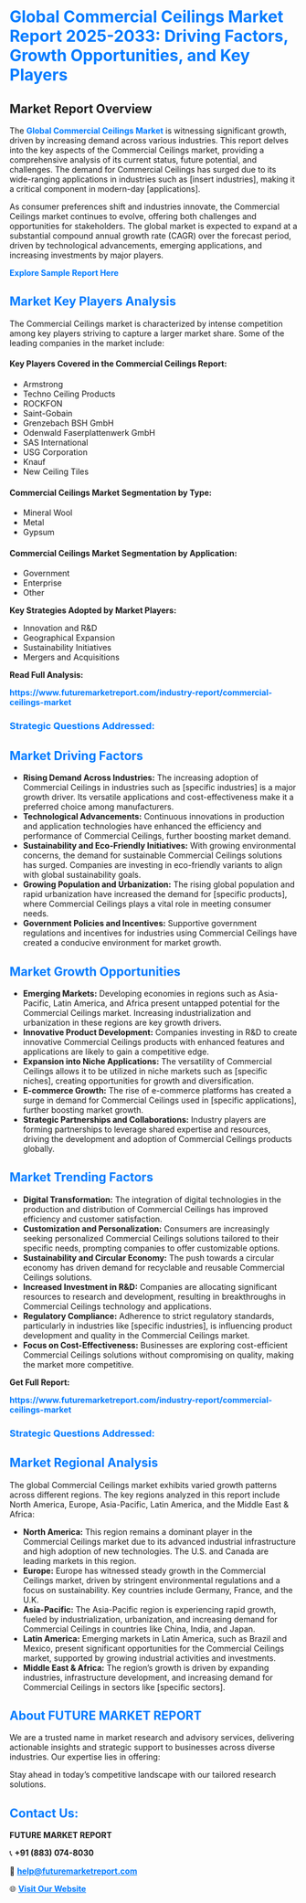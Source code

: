 <h1 style="color: #007BFF;">Global Commercial Ceilings Market Report 2025-2033: Driving Factors, Growth Opportunities, and Key Players</h1>

<section id="overview">
<h2>Market Report Overview</h2>
<p>The <a href="https://www.futuremarketreport.com/industry-report/commercial-ceilings-market" style="color: #007BFF; text-decoration: none;"><strong>Global Commercial Ceilings Market</strong></a> is witnessing significant growth, driven by increasing demand across various industries. This report delves into the key aspects of the Commercial Ceilings market, providing a comprehensive analysis of its current status, future potential, and challenges. The demand for Commercial Ceilings has surged due to its wide-ranging applications in industries such as [insert industries], making it a critical component in modern-day [applications].</p>
<p>As consumer preferences shift and industries innovate, the Commercial Ceilings market continues to evolve, offering both challenges and opportunities for stakeholders. The global market is expected to expand at a substantial compound annual growth rate (CAGR) over the forecast period, driven by technological advancements, emerging applications, and increasing investments by major players.</p>
</section>

<section id="overview">
<p><a href="https://www.futuremarketreport.com/request-sample/reportId=83476" style="color: #007BFF; text-decoration: none;"><strong>Explore Sample Report Here</strong></a></p>
</section>

<section id="key-players">
<h2 style="color: #007BFF;">Market Key Players Analysis</h2>
<p>The Commercial Ceilings market is characterized by intense competition among key players striving to capture a larger market share. Some of the leading companies in the market include:</p>
<h4>Key Players Covered in the Commercial Ceilings Report:</h4>
<ul><li>Armstrong</li><li>Techno Ceiling Products</li><li>ROCKFON</li><li>Saint-Gobain</li><li>Grenzebach BSH GmbH</li><li>Odenwald Faserplattenwerk GmbH</li><li>SAS International</li><li>USG Corporation</li><li>Knauf</li><li>New Ceiling Tiles</li></ul>
<h4>Commercial Ceilings Market Segmentation by Type:</h4>
<ul><li>Mineral Wool</li><li>Metal</li><li>Gypsum</li></ul>

<h4>Commercial Ceilings Market Segmentation by Application:</h4>
<ul><li>Government</li><li>Enterprise</li><li>Other</li></ul>
<p><strong>Key Strategies Adopted by Market Players:</strong></p>
<ul>
<li>Innovation and R&D</li>
<li>Geographical Expansion</li>
<li>Sustainability Initiatives</li>
<li>Mergers and Acquisitions</li>
</ul>
</section>

<section>
<p><strong>Read Full Analysis: </strong></p><a href="https://www.futuremarketreport.com/industry-report/commercial-ceilings-market" style="color: #007BFF; text-decoration: none;"><strong>https://www.futuremarketreport.com/industry-report/commercial-ceilings-market</strong></a>
<h3 style="color: #007BFF;">Strategic Questions Addressed:</h3>
</section>

<section id="driving-factors">
<h2 style="color: #007BFF;">Market Driving Factors</h2>
<ul>
<li><strong>Rising Demand Across Industries:</strong> The increasing adoption of Commercial Ceilings in industries such as [specific industries] is a major growth driver. Its versatile applications and cost-effectiveness make it a preferred choice among manufacturers.</li>
<li><strong>Technological Advancements:</strong> Continuous innovations in production and application technologies have enhanced the efficiency and performance of Commercial Ceilings, further boosting market demand.</li>
<li><strong>Sustainability and Eco-Friendly Initiatives:</strong> With growing environmental concerns, the demand for sustainable Commercial Ceilings solutions has surged. Companies are investing in eco-friendly variants to align with global sustainability goals.</li>
<li><strong>Growing Population and Urbanization:</strong> The rising global population and rapid urbanization have increased the demand for [specific products], where Commercial Ceilings plays a vital role in meeting consumer needs.</li>
<li><strong>Government Policies and Incentives:</strong> Supportive government regulations and incentives for industries using Commercial Ceilings have created a conducive environment for market growth.</li>
</ul>
</section>

<section id="growth-opportunities">
<h2 style="color: #007BFF;">Market Growth Opportunities</h2>
<ul>
<li><strong>Emerging Markets:</strong> Developing economies in regions such as Asia-Pacific, Latin America, and Africa present untapped potential for the Commercial Ceilings market. Increasing industrialization and urbanization in these regions are key growth drivers.</li>
<li><strong>Innovative Product Development:</strong> Companies investing in R&D to create innovative Commercial Ceilings products with enhanced features and applications are likely to gain a competitive edge.</li>
<li><strong>Expansion into Niche Applications:</strong> The versatility of Commercial Ceilings allows it to be utilized in niche markets such as [specific niches], creating opportunities for growth and diversification.</li>
<li><strong>E-commerce Growth:</strong> The rise of e-commerce platforms has created a surge in demand for Commercial Ceilings used in [specific applications], further boosting market growth.</li>
<li><strong>Strategic Partnerships and Collaborations:</strong> Industry players are forming partnerships to leverage shared expertise and resources, driving the development and adoption of Commercial Ceilings products globally.</li>
</ul>
</section>

<section id="trending-factors">
<h2 style="color: #007BFF;">Market Trending Factors</h2>
<ul>
<li><strong>Digital Transformation:</strong> The integration of digital technologies in the production and distribution of Commercial Ceilings has improved efficiency and customer satisfaction.</li>
<li><strong>Customization and Personalization:</strong> Consumers are increasingly seeking personalized Commercial Ceilings solutions tailored to their specific needs, prompting companies to offer customizable options.</li>
<li><strong>Sustainability and Circular Economy:</strong> The push towards a circular economy has driven demand for recyclable and reusable Commercial Ceilings solutions.</li>
<li><strong>Increased Investment in R&D:</strong> Companies are allocating significant resources to research and development, resulting in breakthroughs in Commercial Ceilings technology and applications.</li>
<li><strong>Regulatory Compliance:</strong> Adherence to strict regulatory standards, particularly in industries like [specific industries], is influencing product development and quality in the Commercial Ceilings market.</li>
<li><strong>Focus on Cost-Effectiveness:</strong> Businesses are exploring cost-efficient Commercial Ceilings solutions without compromising on quality, making the market more competitive.</li>
</ul>
</section>

<section>
<p><strong>Get Full Report: </strong></p><a href="https://www.futuremarketreport.com/industry-report/commercial-ceilings-market" style="color: #007BFF; text-decoration: none;"><strong>https://www.futuremarketreport.com/industry-report/commercial-ceilings-market</strong></a>
<h3 style="color: #007BFF;">Strategic Questions Addressed:</h3>
</section>


<section id="regional-analysis">
<h2 style="color: #007BFF;">Market Regional Analysis</h2>
<p>The global Commercial Ceilings market exhibits varied growth patterns across different regions. The key regions analyzed in this report include North America, Europe, Asia-Pacific, Latin America, and the Middle East & Africa:</p>
<ul>
<li><strong>North America:</strong> This region remains a dominant player in the Commercial Ceilings market due to its advanced industrial infrastructure and high adoption of new technologies. The U.S. and Canada are leading markets in this region.</li>
<li><strong>Europe:</strong> Europe has witnessed steady growth in the Commercial Ceilings market, driven by stringent environmental regulations and a focus on sustainability. Key countries include Germany, France, and the U.K.</li>
<li><strong>Asia-Pacific:</strong> The Asia-Pacific region is experiencing rapid growth, fueled by industrialization, urbanization, and increasing demand for Commercial Ceilings in countries like China, India, and Japan.</li>
<li><strong>Latin America:</strong> Emerging markets in Latin America, such as Brazil and Mexico, present significant opportunities for the Commercial Ceilings market, supported by growing industrial activities and investments.</li>
<li><strong>Middle East & Africa:</strong> The region’s growth is driven by expanding industries, infrastructure development, and increasing demand for Commercial Ceilings in sectors like [specific sectors].</li>
</ul>
</section>

<footer>
<h2 style="color: #007BFF;">About FUTURE MARKET REPORT</h2>
<p>We are a trusted name in market research and advisory services, delivering actionable insights and strategic support to businesses across diverse industries. Our expertise lies in offering:</p>

<p>Stay ahead in today’s competitive landscape with our tailored research solutions.</p>

<h2 style="color: #007BFF;">Contact Us:</h2>
<p><strong>FUTURE MARKET REPORT</strong></p>
<p>📞 <strong>+91 (883) 074-8030</strong></p>
<p>📧 <strong><a href="mailto:help@futuremarketreport.com" style="color: #007BFF;">help@futuremarketreport.com</a></strong></p>
<p>🌐 <strong><a href="https://www.futuremarketreport.com/" style="color: #007BFF;">Visit Our Website</a></strong></p>
</footer>